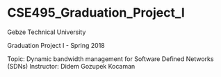 # CSE495_Graduation_Project_I
Gebze Technical University

Graduation Project I - Spring 2018

Topic: Dynamic bandwidth management for Software Defined Networks (SDNs)
Instructor: Didem Gozupek Kocaman
